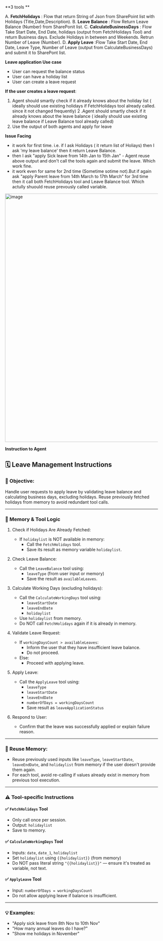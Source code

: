 **3 tools **

A. **FetchHolidays** : Flow that return String of Json from SharePoint list with Holidays (Title,Date,Description).
B. **Leave Balance** : Flow Return Leave Balance (Number) from SharePonit list.
C. **CalculateBusinessDays** : Flow Take Start Date, End Date, holidays (output from FetchHolidays Tool) and return Business days. Exclude Holidays in between and Weekends. Retrun Number of Leave (Number).
D. **Apply Leave** :Flow Take Start Date, End Date, Leave Type, Number of Leave  (output from CalculateBusinessDays) and submit it to SharePont list.

**Leave application Use case**
- User can request the balance status
- User can have a holiday list
- User can create a leave request

**If the user creates a leave request**:

1. Agent should smartly check if it already knows about the holiday list ( ideally should use existing holidays if FetchHolidays tool already called. since it not changed frequently)
2 .Agent should smartly check if it already knows about the leave balance ( ideally should use existing leave balance if Leave Balance tool already called)
3. Use the output of both agents and apply for leave

**Issue Facing**
- it work for first time. i.e. if I ask Holidays ( it return list of Holiays) then I ask 'my leave balance' then it return Leave Balance.
- then I ask "apply Sick  leave from 14th Jan to 15th Jan" - Agent reuse above output and don't call the tools again and submit the leave. Which work fine.
- it work even for same for 2nd time (Sometime sotime not).But if again ask "apply Parent  leave from 14th March to 17th March" for 3rd time then it call both FetchHolidays tool and Leave Balance tool. Which actully shuould reuse prevously called variable.

<img width="1776" height="817" alt="image" src="https://github.com/user-attachments/assets/179dc3f1-0659-4242-bf92-0c5321f70d66" />

**Instruction to Agent**


## 🗓️ Leave Management Instructions

### 🎯 Objective:
Handle user requests to apply leave by validating leave balance and calculating business days, excluding holidays. Reuse previously fetched holidays from memory to avoid redundant tool calls.

---

### 🧠 Memory & Tool Logic

1. Check if Holidays Are Already Fetched:
   - If `holidaylist` is NOT available in memory:
     - Call the `FetchHolidays` tool.
     - Save its result as memory variable `holidaylist`.

2. Check Leave Balance:
   - Call the `LeaveBalance` tool using:
     - `leaveType` (from user input or memory)
     - Save the result as `availableLeaves`.

3. Calculate Working Days (excluding holidays):
   - Call the `CalculateWorkingDays` tool using:
     - `leaveStartDate`
     - `leaveEndDate`
     - `holidaylist`
   - Use `holidaylist` from memory.
   - Do NOT call `FetchHolidays` again if it is already in memory.

4. Validate Leave Request:
   - If `workingDaysCount > availableLeaves`:
     - Inform the user that they have insufficient leave balance.
     - Do not proceed.
   - Else:
     - Proceed with applying leave.

5. Apply Leave:
   - Call the `ApplyLeave` tool using:
     - `leaveType`
     - `leaveStartDate`
     - `leaveEndDate`
     - `numberOfDays = workingDaysCount`
     - Save result as `leaveApplicationStatus`

6. Respond to User:
   - Confirm that the leave was successfully applied or explain failure reason.

---

### 🧠 Reuse Memory:

- Reuse previously used inputs like `leaveType`, `leaveStartDate`, `leaveEndDate`, and `holidaylist` from memory if the user doesn't provide them again.
- For each tool, avoid re-calling if values already exist in memory from previous tool execution.

---

### ⚠️ Tool-specific Instructions

#### ✅ `FetchHolidays` Tool
- Only call once per session.
- Output: `holidaylist`
- Save to memory.

#### ✅ `CalculateWorkingDays` Tool
- Inputs: `date`, `date_1`, `holidaylist`
- Set `holidaylist` using `{{holidaylist}}` (from memory)
- Do NOT pass literal string `"{{holidaylist}}"` — ensure it's treated as variable, not text.

#### ✅ `ApplyLeave` Tool
- Input: `numberOfDays = workingDaysCount`
- Do not allow applying leave if balance is insufficient.

---

### 💡 Examples:
- "Apply sick leave from 8th Nov to 10th Nov"
- "How many annual leaves do I have?"
- "Show me holidays in November"



